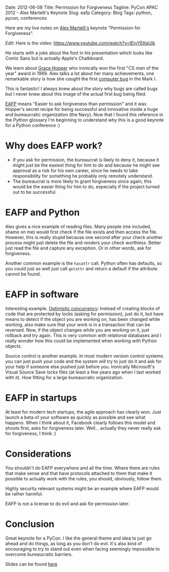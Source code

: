 Date: 2012-06-08
Title: Permission for Forgiveness 
Tagline: PyCon APAC 2012 - Alex Martelli's Keynote
Slug: eafp
Category: Blog
Tags: python, pycon, conferences

Here are my live notes on [Alex Martelli's](https://plus.google.com/106273672060692715136/about)
keynote "Permission for Forgiveness".

_Edit_: Here is the video: https://www.youtube.com/watch?v=lEtyYEKqUlk

He starts with a joke about the font in his presentation which looks like
Comic Sans but is actually Apple's Chalkboard.

We learn about [Grace Hopper](https://en.wikipedia.org/wiki/Grace_Hopper) who
ironically won the first "CS _man_ of the year" award in 1969. Alex talks a lot
about her many achievements, one remarkable story is how she _caught_ the first
[computer bug](https://en.wikipedia.org/wiki/File:H96566k.jpg) in the Mark I.

This is fantastic! I always knew about the story why bugs are called bugs but I
never knew about this image of the actual first bug being filed.

[EAFP](http://docs.python.org/glossary.html#term-eafp) means "Easier to ask
forgiveness than permission" and it was Hopper's secret recipe for being
successful and innovative inside a huge and bureaucratic organization (the
Navy). Now that I found this reference in the Python glossary I'm beginning to
understand why this is a good keynote for a Python conference :)

# Why does EAFP work?

* If you ask for permission, the bureaucrat is likely to deny it, because it
  might just be the easiest thing for him to do and because he might see
  approval as a risk for his own career, since he needs to take responsibility
  for something he probably only remotely understand.
* The bureaucrat is more likely to grant forgiveness since again, this would
  be the easier thing for him to do, especially if the project turned out to
  be successful.

# EAFP and Python

Alex gives a nice example of reading files. Many people (me included, shame on
me) would first check if the file exists and then access the file. However,
this is really stupid because one second after your check another process might
just delete the file and renders your check worthless. Better just read the
file and capture any exception. Or in other words, ask for forgiveness.

Another common example is the ``hasattr`` call. Python often has defaults,
so you could just as well just call ``getattr`` and return a default if
the attribute cannot be found.

# EAFP in software

Interesting example. [Optimistic concurrency](https://en.wikipedia.org/wiki/Optimistic_concurrency_control):
Instead of creating blocks of code that are protected by locks (asking for
permission), just do it, but have means to detect if the object you are working
on, has been changed while working, also make sure that your work is in a
transaction that can be reversed. Now, if the object changes while you are
working on it, just rollback and try again. This is very common with relational
databases and I really wonder how this could be implemented when working with
Python objects.

Source control is another example. In most modern version control systems you
can just push your code and the system will try to just do it and ask for your
help if someone else pushed just before you. Ironically Microsoft's Visual
Source Save locks files (at least a few years ago when I last worked with it).
How fitting for a large bureaucratic organization.

# EAFP in startups

At least for modern tech startups, the agile approach has clearly won. Just
launch a beta of your software as quickly as possible and see what happens.
When I think about it, Facebook clearly follows this model and shoots first,
asks for forgiveness later. Well... actually they never really ask for
forgiveness, I think :)

# Considerations

You shouldn't do EAFP everywhere and all the time. Where there are rules that
make sense and that have protocols attached to them that make it possible to
actually work with the rules, you should, obviously, follow them.

Highly security relevant systems might be an example where EAFP would be rather
harmful.

EAFP is not a license to do evil and ask for permission later.

# Conclusion

Great keynote for a PyCon. I like the general theme and idea to just go ahead
and do things, as long as you don't do evil. It's also kind of encouraging to
try to stand out even when facing seemingly impossible to overcome bureaucratic
barriers.

Slides can be found [here](http;//www.aleax.it/pycon12ap_fop.pdf)
